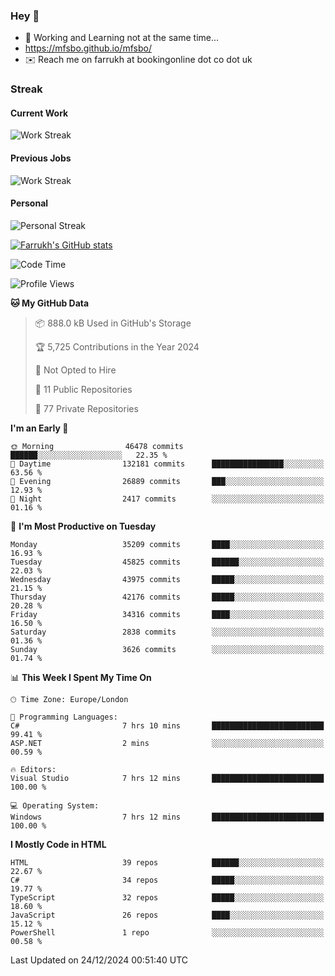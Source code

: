 ### Hey 👋

- 🏃 Working and Learning not at the same time...
- https://mfsbo.github.io/mfsbo/
- ✉️ Reach me on farrukh at bookingonline dot co dot uk

### Streak
#### Current Work
![Work Streak](https://streak-stats.demolab.com/?user=mfsbo)
#### Previous Jobs
![Work Streak](https://streak-stats.demolab.com/?user=farrukhcw)
#### Personal
![Personal Streak](https://streak-stats.demolab.com/?user=farrukhsubhani)

[![Farrukh's GitHub stats](https://github-readme-stats.vercel.app/api?username=mfsbo&hide=stars&count_private=true)](https://github.com/mfsbo/)

<!--START_SECTION:waka-->
![Code Time](http://img.shields.io/badge/Code%20Time-901%20hrs%2028%20mins-blue)

![Profile Views](http://img.shields.io/badge/Profile%20Views-0-blue)

**🐱 My GitHub Data** 

> 📦 888.0 kB Used in GitHub's Storage 
 > 
> 🏆 5,725 Contributions in the Year 2024
 > 
> 🚫 Not Opted to Hire
 > 
> 📜 11 Public Repositories 
 > 
> 🔑 77 Private Repositories 
 > 
**I'm an Early 🐤** 

```text
🌞 Morning                46478 commits       ██████░░░░░░░░░░░░░░░░░░░   22.35 % 
🌆 Daytime                132181 commits      ████████████████░░░░░░░░░   63.56 % 
🌃 Evening                26889 commits       ███░░░░░░░░░░░░░░░░░░░░░░   12.93 % 
🌙 Night                  2417 commits        ░░░░░░░░░░░░░░░░░░░░░░░░░   01.16 % 
```
📅 **I'm Most Productive on Tuesday** 

```text
Monday                   35209 commits       ████░░░░░░░░░░░░░░░░░░░░░   16.93 % 
Tuesday                  45825 commits       ██████░░░░░░░░░░░░░░░░░░░   22.03 % 
Wednesday                43975 commits       █████░░░░░░░░░░░░░░░░░░░░   21.15 % 
Thursday                 42176 commits       █████░░░░░░░░░░░░░░░░░░░░   20.28 % 
Friday                   34316 commits       ████░░░░░░░░░░░░░░░░░░░░░   16.50 % 
Saturday                 2838 commits        ░░░░░░░░░░░░░░░░░░░░░░░░░   01.36 % 
Sunday                   3626 commits        ░░░░░░░░░░░░░░░░░░░░░░░░░   01.74 % 
```


📊 **This Week I Spent My Time On** 

```text
🕑︎ Time Zone: Europe/London

💬 Programming Languages: 
C#                       7 hrs 10 mins       █████████████████████████   99.41 % 
ASP.NET                  2 mins              ░░░░░░░░░░░░░░░░░░░░░░░░░   00.59 % 

🔥 Editors: 
Visual Studio            7 hrs 12 mins       █████████████████████████   100.00 % 

💻 Operating System: 
Windows                  7 hrs 12 mins       █████████████████████████   100.00 % 
```

**I Mostly Code in HTML** 

```text
HTML                     39 repos            ██████░░░░░░░░░░░░░░░░░░░   22.67 % 
C#                       34 repos            █████░░░░░░░░░░░░░░░░░░░░   19.77 % 
TypeScript               32 repos            █████░░░░░░░░░░░░░░░░░░░░   18.60 % 
JavaScript               26 repos            ████░░░░░░░░░░░░░░░░░░░░░   15.12 % 
PowerShell               1 repo              ░░░░░░░░░░░░░░░░░░░░░░░░░   00.58 % 
```




 Last Updated on 24/12/2024 00:51:40 UTC
<!--END_SECTION:waka-->
<!--
**mfsbo/mfsbo** is a ✨ _special_ ✨ repository because its `README.md` (this file) appears on your GitHub profile.

Here are some ideas to get you started:

- 🔭 I’m currently working on ...
- 🌱 I’m currently learning ...
- 👯 I’m looking to collaborate on ...
- 🤔 I’m looking for help with ...
- 💬 Ask me about ...
- 📫 How to reach me: ...
- 😄 Pronouns: ...
- ⚡ Fun fact: ...
-->
